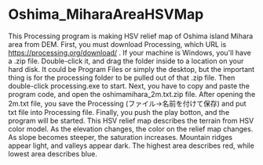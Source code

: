 # Oshima_MiharaAreaHSVMap
This Processing program is making HSV relief map of Oshima island Mihara area from DEM.
First, you must download Processing, which URL is https://processing.org/download/ .
If your machine is Windows, you'll have a .zip file. Double-click it, and drag the folder inside to a location on your hard disk. It could be Program Files or simply the desktop, but the important thing is for the processing folder to be pulled out of that .zip file. Then double-click processing.exe to start.
Next, you have to copy and paste the program code, and open the oshimamihara_2m.txt.zip file.
After opening the 2m.txt file, you save the Processing (ファイル→名前を付けて保存) and put txt file into Processing file.
Finally, you push the play botton, and the program will be started.
This HSV relief map describes the terrain from HSV color model. As the elevation changes, the color on the relief map changes. As slope becomes steeper, the saturation increases. Mountain ridges appear light, and valleys appear dark.
The highest area describes red, while lowest area describes blue.
